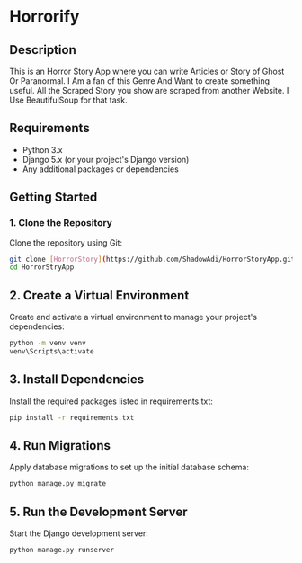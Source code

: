 # Horrorify

## Description
This is an Horror Story App where you can write Articles or Story of Ghost Or Paranormal. I Am a fan of this Genre And  Want to create something useful. 
All the Scraped Story you show are scraped from another Website. I Use BeautifulSoup for that task.

## Requirements
- Python 3.x
- Django 5.x (or your project's Django version)
- Any additional packages or dependencies

## Getting Started

### 1. Clone the Repository
Clone the repository using Git:

```bash
git clone [HorrorStory](https://github.com/ShadowAdi/HorrorStoryApp.git)
cd HorrorStryApp
```

## 2. Create a Virtual Environment
Create and activate a virtual environment to manage your project's dependencies:
```bash
python -m venv venv
venv\Scripts\activate
```



## 3. Install Dependencies
Install the required packages listed in requirements.txt:
```bash
pip install -r requirements.txt
```


## 4. Run Migrations
Apply database migrations to set up the initial database schema:
```bash
python manage.py migrate
```

## 5. Run the Development Server
Start the Django development server:
```bash
python manage.py runserver
```
